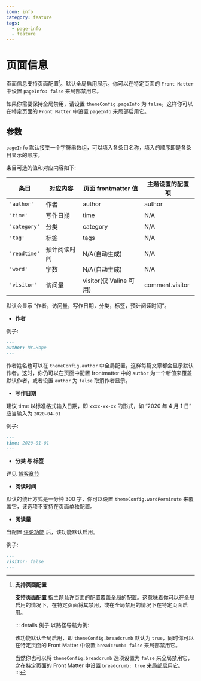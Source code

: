 ```yaml
---
icon: info
category: feature
tags:
  - page-info
  - feature
---
```


# 页面信息

页面信息支持页面配置[^applypartically]。默认全局启用展示。你可以在特定页面的 `Front Matter` 中设置 `pageInfo: false` 来局部禁用它。

[^applypartically]: **支持页面配置** <MyBadge text="支持页面配置" />

    **支持页面配置** 指主题允许页面的配置覆盖全局的配置。这意味着你可以在全局启用的情况下，在特定页面将其禁用，或在全局禁用的情况下在特定页面启用。

    ::: details 例子
    以路径导航为例:

    该功能默认全局启用，即 `themeConfig.breadcrumb` 默认为 `true`，同时你可以在特定页面的 Front Matter 中设置 `breadcrumb: false` 来局部禁用它。

    当然你也可以将 `themeConfig.breadcrumb` 选项设置为 `false` 来全局禁用它，之在特定页面的 Front Matter 中设置 `breadcrumb: true` 来局部启用它。
    :::

如果你需要保持全局禁用，请设置 `themeConfig.pageInfo` 为 `false`。这样你可以在特定页面的 `Front Matter` 中设置 `pageInfo` 来局部启用它。

## 参数 <MyBadge text="支持页面配置" />

`pageInfo` 默认接受一个字符串数组，可以填入各条目名称，填入的顺序即是各条目显示的顺序。

条目可选的值和对应内容如下:

| 条目         | 对应内容     | 页面 frontmatter 值     | 主题设置的配置项 |
| ------------ | ------------ | ----------------------- | ---------------- |
| `'author'`   | 作者         | author                  | author           |
| `'time'`     | 写作日期     | time                    | N/A              |
| `'category'` | 分类         | category                | N/A              |
| `'tag'`      | 标签         | tags                    | N/A              |
| `'readtime'` | 预计阅读时间 | N/A(自动生成)           | N/A              |
| `'word'`     | 字数         | N/A(自动生成)           | N/A              |
| `'visitor'`  | 访问量       | visitor(仅 Valine 可用) | comment.visitor  |

默认会显示 “作者，访问量，写作日期，分类，标签，预计阅读时间”。

- **作者** <MyBadge text="支持页面配置" />

例子:

```md
---
author: Mr.Hope
---
```

作者姓名也可以在 `themeConfig.author` 中全局配置，这样每篇文章都会显示默认作者。这时，你仍可以在页面中配置 frontmatter 中的 `author` 为一个新值来覆盖默认作者，或者设置 `author` 为 `false` 取消作者显示。

- **写作日期**

建议 time 以标准格式输入日期，即 `xxxx-xx-xx` 的形式，如 “2020 年 4 月 1 日” 应当输入为 `2020-04-01`

例子:

```md
---
time: 2020-01-01
---
```

- **分类 与 标签**

详见 [博客章节](blog.md)

- **阅读时间**

默认的统计方式是一分钟 300 字，你可以设置 `themeConfig.wordPerminute` 来覆盖它，该选项不支持在页面单独配置。

- **阅读量** <MyBadge text="支持页面配置" />

当配置 [评论功能](../feature/comment.md) 后，该功能默认启用。

例子:

```md
---
visitor: false
---
```
